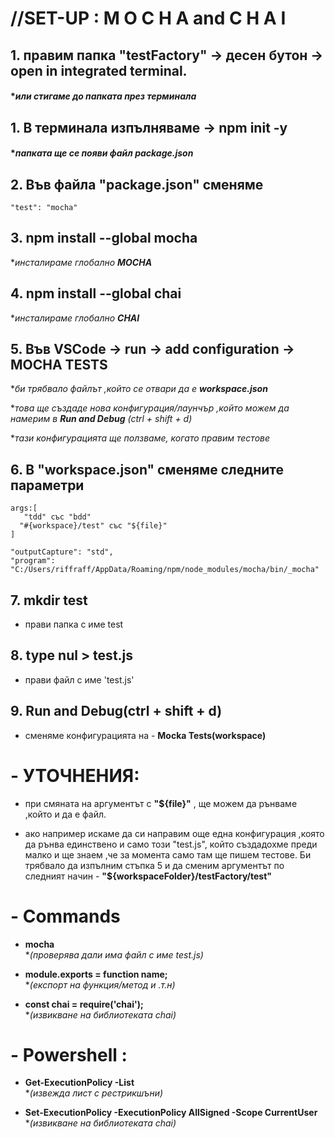 # **//SET-UP :  M O C H A and C H A I**

## 1. правим папка "testFactory" -> десен бутон -> open in integrated terminal.
#### **или стигаме до папката през терминала*

## 1. В терминала изпълняваме -> npm init -y 
#### **папката ще се появи файл **package.json***

## 2.  Във файла "package.json" сменяме 
    "test": "mocha"

## 3.  npm install --global mocha
**инсталираме глобално **MOCHA***
## 4.  npm install --global chai
**инсталираме глобално **CHAI***

## 5.  Във VSCode -> run -> add configuration -> MOCHA TESTS
**би трябвало файлът ,който се отвари да е **workspace.json***

**това ще създаде нова конфигурация/лаунчър ,който можем да намерим в **Run and Debug** (ctrl + shift + d)*

**тази конфигурацията ще ползваме, когато правим тестове*

## 6. В "workspace.json" сменяме следните параметри 

    args:[
       "tdd" със "bdd"
      "#{workspace}/test" със "${file}"
    ]

    "outputCapture": "std",
    "program": "C:/Users/riffraff/AppData/Roaming/npm/node_modules/mocha/bin/_mocha"

## 7.  mkdir test
  - прави папка с име test
  
## 8.  type nul > test.js
  - прави файл с име 'test.js' 

## 9. Run and Debug(ctrl + shift + d)
  - сменяме конфигурацията на - **Mocka Tests(workspace)**



# - УТОЧНЕНИЯ:
-  при смяната на аргументът с **"${file}"** , ще можем да рънваме ,който и да е файл.
  
- ако например искаме да си направим още една конфигурация ,която да рънва единствено и само този "test.js", 
  който създадохме преди малко и ще знаем ,че за момента само там ще пишем тестове.
  Би трябвало да изпълним стъпка 5 и да сменим аргументът по следният начин - **"${workspaceFolder}/testFactory/test"**
  

# - Commands
- **mocha**   
**(проверява дали има файл с име test.js)*

- **module.exports = function name;**  
**(експорт на функция/метод и .т.н)*

- **const chai = require('chai');**  
**(извикване на библиотеката chai)*

# - Powershell : 
- **Get-ExecutionPolicy -List**  
**(извежда лист с рестрикшъни)*

- **Set-ExecutionPolicy -ExecutionPolicy AllSigned -Scope CurrentUser**  
**(извикване на библиотеката chai)*
  